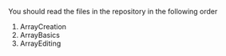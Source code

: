You should read the files in the repository in the following order

1. ArrayCreation
2. ArrayBasics
3. ArrayEditing
